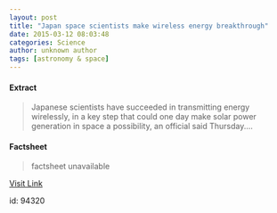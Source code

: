 ```yaml
---
layout: post
title: "Japan space scientists make wireless energy breakthrough"
date: 2015-03-12 08:03:48
categories: Science
author: unknown author
tags: [astronomy & space]
---
```



#### Extract
>Japanese scientists have succeeded in transmitting energy wirelessly, in a key step that could one day make solar power generation in space a possibility, an official said Thursday....

#### Factsheet
>factsheet unavailable

[Visit Link](http://phys.org/news345351820.html)

id:   94320

